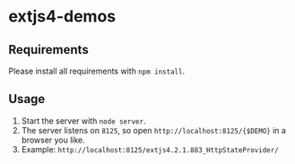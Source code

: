 # extjs4-demos

## Requirements
Please install all requirements with `npm install`.

## Usage
1. Start the server with `node server`.
2. The server listens on `8125`, so open `http://localhost:8125/{$DEMO}` in a browser you like.
3. Example: `http://localhost:8125/extjs4.2.1.883_HttpStateProvider/`



